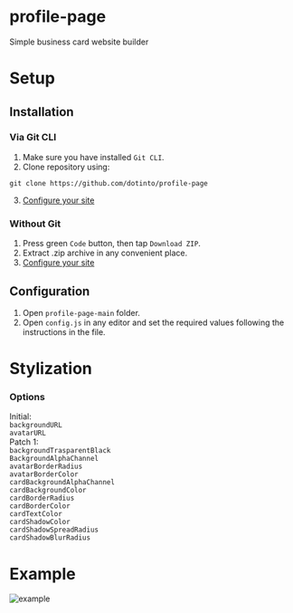 # profile-page
Simple business card website builder

# Setup
## Installation
### Via Git CLI
1. Make sure you have installed `Git CLI`.
2. Clone repository using:
```shell
git clone https://github.com/dotinto/profile-page
```
3. [Configure your site](https://github.com/dotinto/profile-page#configuration)

### Without Git
1. Press green `Code` button, then tap `Download ZIP`.
2. Extract .zip archive in any convenient place.
3. [Configure your site](https://github.com/dotinto/profile-page#configuration)

## Configuration
1. Open `profile-page-main` folder.
2. Open `config.js` in any editor and set the required values following the instructions in the file.

# Stylization
### Options
Initial:<br />
`backgroundURL`<br />
`avatarURL`<br />
Patch 1:<br />
`backgroundTrasparentBlack`<br />
`BackgroundAlphaChannel`<br />
`avatarBorderRadius`<br />
`avatarBorderColor`<br />
`cardBackgroundAlphaChannel`<br />
`cardBackgroundColor`<br />
`cardBorderRadius`<br />
`cardBorderColor`<br />
`cardTextColor`<br />
`cardShadowColor`<br />
`cardShadowSpreadRadius`<br />
`cardShadowBlurRadius`<br />


# Example
![example](https://imgur.com/1tlj2jJ.png)
